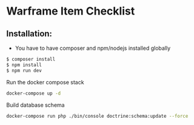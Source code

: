 # Warframe Item Checklist

## Installation:

* You have to have composer and npm/nodejs installed globally


```bash
$ composer install
$ npm install
$ npm run dev
```

Run the docker compose stack

```bash
docker-compose up -d
```

Build database schema

```bash
docker-compose run php ./bin/console doctrine:schema:update --force
```
